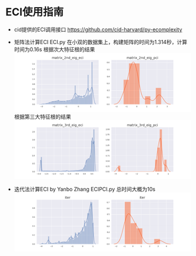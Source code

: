 # ECI使用指南
 - cid提供的ECI调用接口 https://github.com/cid-harvard/py-ecomplexity
 - 矩阵法计算ECI
 ECI.py
 在小双的数据集上，构建矩阵的时间为1.314秒，计算时间为0.16s
 根据次大特征根的结果
 ![](matrix_2nd_eig_pci.png)
  根据第三大特征根的结果
 ![](matrix_3rd_eig_pci.png)
 
 - 迭代法计算ECI by Yanbo Zhang
 ECIPCI.py
 总时间大概为10s
 ![](iter.png)